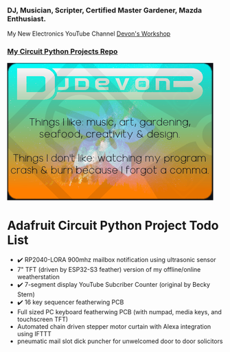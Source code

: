 ### DJ, Musician, Scripter, Certified Master Gardener, Mazda Enthusiast.
My New Electronics YouTube Channel [Devon's Workshop](https://www.youtube.com/channel/UCx9Em9JRQ8XkFHKhqQ_Sr8w)

### [My Circuit Python Projects Repo](https://github.com/DJDevon3/My_Circuit_Python_Projects)

![](https://raw.githubusercontent.com/DJDevon3/DJDevon3/main/GitHub_BG.png)

# Adafruit Circuit Python Project Todo List
- ✔️ RP2040-LORA 900mhz mailbox notification using ultrasonic sensor
- 7" TFT (driven by ESP32-S3 feather) version of my offline/online weatherstation
- ✔️ 7-segment display YouTube Subcriber Counter (original by Becky Stern)
- ✔️ 16 key sequencer featherwing PCB
- Full sized PC keyboard featherwing PCB (with numpad, media keys, and touchscreen TFT)
- Automated chain driven stepper motor curtain with Alexa integration using IFTTT
- pneumatic mail slot dick puncher for unwelcomed door to door solicitors

<!--
**DJDevon3/DJDevon3** is a ✨ _special_ ✨ repository because its `README.md` (this file) appears on your GitHub profile.

Here are some ideas to get you started:

- 🔭 I’m currently working on ...
- 🌱 I’m currently learning ...
- 👯 I’m looking to collaborate on ...
- 🤔 I’m looking for help with ...
- 💬 Ask me about ...
- 📫 How to reach me: ...
- 😄 Pronouns: ...
- ⚡ Fun fact: ...
-->
